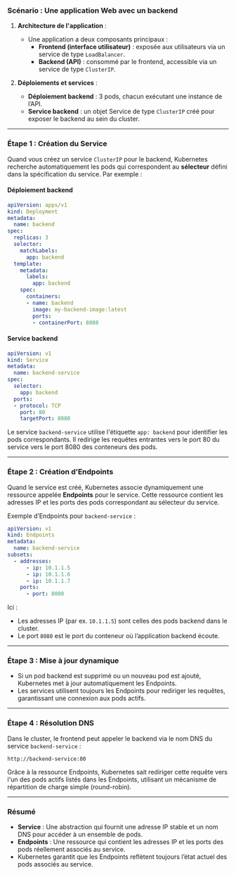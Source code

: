 ### Scénario : Une application Web avec un backend

1. **Architecture de l'application** :
   - Une application a deux composants principaux :
     - **Frontend (interface utilisateur)** : exposée aux utilisateurs via un service de type `LoadBalancer`.
     - **Backend (API)** : consommé par le frontend, accessible via un service de type `ClusterIP`.

2. **Déploiements et services** :
   - **Déploiement backend** : 3 pods, chacun exécutant une instance de l’API.
   - **Service backend** : un objet Service de type `ClusterIP` créé pour exposer le backend au sein du cluster.

---

### Étape 1 : Création du Service

Quand vous créez un service `ClusterIP` pour le backend, Kubernetes recherche automatiquement les pods qui correspondent au **sélecteur** défini dans la spécification du service. Par exemple :

#### Déploiement backend
```yaml
apiVersion: apps/v1
kind: Deployment
metadata:
  name: backend
spec:
  replicas: 3
  selector:
    matchLabels:
      app: backend
  template:
    metadata:
      labels:
        app: backend
    spec:
      containers:
      - name: backend
        image: my-backend-image:latest
        ports:
        - containerPort: 8080
```

#### Service backend
```yaml
apiVersion: v1
kind: Service
metadata:
  name: backend-service
spec:
  selector:
    app: backend
  ports:
  - protocol: TCP
    port: 80
    targetPort: 8080
```

Le service `backend-service` utilise l'étiquette `app: backend` pour identifier les pods correspondants. Il redirige les requêtes entrantes vers le port 80 du service vers le port 8080 des conteneurs des pods.

---

### Étape 2 : Création d’Endpoints

Quand le service est créé, Kubernetes associe dynamiquement une ressource appelée **Endpoints** pour le service. Cette ressource contient les adresses IP et les ports des pods correspondant au sélecteur du service.

Exemple d’Endpoints pour `backend-service` :
```yaml
apiVersion: v1
kind: Endpoints
metadata:
  name: backend-service
subsets:
  - addresses:
      - ip: 10.1.1.5
      - ip: 10.1.1.6
      - ip: 10.1.1.7
    ports:
      - port: 8080
```

Ici :
- Les adresses IP (par ex. `10.1.1.5`) sont celles des pods backend dans le cluster.
- Le port `8080` est le port du conteneur où l’application backend écoute.

---

### Étape 3 : Mise à jour dynamique

- Si un pod backend est supprimé ou un nouveau pod est ajouté, Kubernetes met à jour automatiquement les Endpoints.
- Les services utilisent toujours les Endpoints pour rediriger les requêtes, garantissant une connexion aux pods actifs.

---

### Étape 4 : Résolution DNS

Dans le cluster, le frontend peut appeler le backend via le nom DNS du service `backend-service` :
```plaintext
http://backend-service:80
```

Grâce à la ressource Endpoints, Kubernetes sait rediriger cette requête vers l'un des pods actifs listés dans les Endpoints, utilisant un mécanisme de répartition de charge simple (round-robin).

---

### Résumé

- **Service** : Une abstraction qui fournit une adresse IP stable et un nom DNS pour accéder à un ensemble de pods.
- **Endpoints** : Une ressource qui contient les adresses IP et les ports des pods réellement associés au service.
- Kubernetes garantit que les Endpoints reflètent toujours l’état actuel des pods associés au service.

